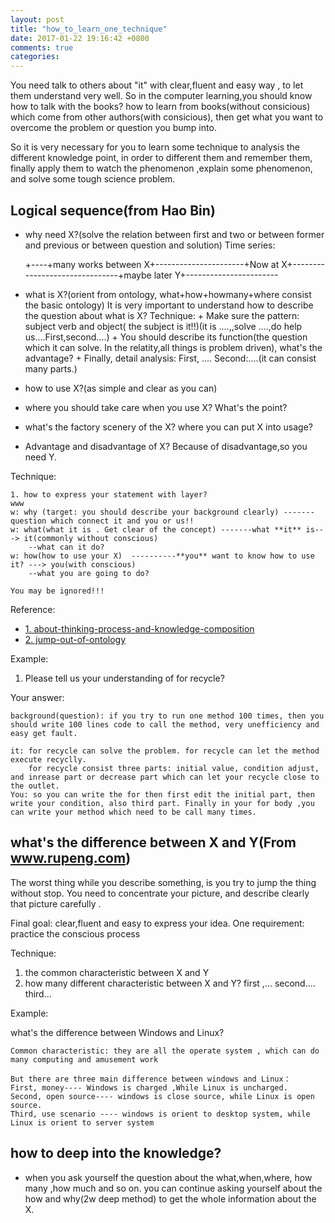 ```yaml
---
layout: post
title: "how_to_learn_one_technique"
date: 2017-01-22 19:16:42 +0800
comments: true
categories: 
---
```



You need talk to others about "it" with clear,fluent and easy way ,
to let them understand very well. So in the computer learning,you
should know how to talk with the books? how to learn from books(without consicious) which
come from other authors(with consicious), then get what you want to
overcome the problem or question you bump into.

So it is very necessary for you to learn some technique to analysis
the different knowledge point, in order to different them and remember
them, finally apply them to watch the phenomenon ,explain some phenomenon, and solve some tough science problem.
<!--more-->

## Logical sequence(from Hao Bin)

+ why need X?(solve the relation between first and two or between former and previous or between question and solution)
Time series:

  +----+many works between X+----------------------+Now at X+-------------------------------+maybe later Y+-----------------------

+ what is X?(orient from ontology, what+how+howmany+where consist the basic ontology)
    It is very important to understand how to describe the question about what is X?
    Technique:
        + Make sure the pattern: subject verb and object( the subject is it!!)(it is ....,,solve ....,do help us....First,second....)
        + You should describe its function(the question which it can solve. In the relatity,all things is problem driven), what's the advantage?
        + Finally, detail analysis: First, .... Second:....(it can consist many parts.)

+ how to use X?(as simple and clear as you can)
+ where you should take care when you use X? What's the point?
+ what's the factory scenery of the X? where you can put X into usage?
+ Advantage and disadvantage of X? Because of disadvantage,so you need Y.

Technique:

```
1. how to express your statement with layer?
www 
w: why (target: you should describe your background clearly) -------question which connect it and you or us!!
w: what(what it is . Get clear of the concept) -------what **it** is---> it(commonly without conscious)
    --what can it do?
w: how(how to use your X)  ----------**you** want to know how to use it? ---> you(with conscious)
    --what you are going to do?

You may be ignored!!!
```
Reference:

- [1. about-thinking-process-and-knowledge-composition][1]
- [2. jump-out-of-ontology][2]

Example:

1. Please tell us your understanding of for recycle?

Your answer:
```
background(question): if you try to run one method 100 times, then you should write 100 lines code to call the method, very unefficiency and easy get fault.

it: for recycle can solve the problem. for recycle can let the method execute recyclly.
    for recycle consist three parts: initial value, condition adjust, and inrease part or decrease part which can let your recycle close to the outlet.
You: so you can write the for then first edit the initial part, then write your condition, also third part. Finally in your for body ,you 
can write your method which need to be call many times.
```

## what's the difference between X and Y(From www.rupeng.com)

The worst thing while you describe something, is you try to jump the thing without stop. You need to 
concentrate your picture, and describe clearly that picture carefully .

Final goal: clear,fluent and easy to express your idea.
One requirement: practice the conscious process

Technique: 
1. the common characteristic between X and Y
2. how many different characteristic between X and Y? first ,... second.... third...

Example:

what's the difference between Windows and Linux?
```
Common characteristic: they are all the operate system , which can do many computing and amusement work

But there are three main difference between windows and Linux：
First, money---- Windows is charged ,While Linux is uncharged.
Second, open source---- windows is close source, while Linux is open source.
Third, use scenario ---- windows is orient to desktop system, while Linux is orient to server system
```

## how to deep into the knowledge?

+ when you ask yourself the question about the what,when,where, how many ,how much and so on.
  you can continue asking yourself about the how and why(2w deep method) to get the whole information
  about the X.


[1]:http://jueqingsizhe66.github.io/blog/2016/07/21/about-thinking-process-and-knowledge-composition/
[2]:http://jueqingsizhe66.github.io/blog/2016/09/28/jump-out-of-ontology/

